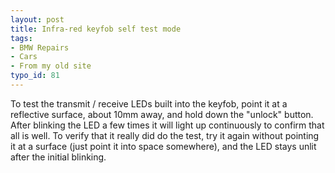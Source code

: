 ```yaml
---
layout: post
title: Infra-red keyfob self test mode
tags:
- BMW Repairs
- Cars
- From my old site
typo_id: 81
---
```

To test the transmit / receive LEDs built into the keyfob, point it at a reflective surface, about 10mm away, and hold down the "unlock" button.  After blinking the LED a few times it will light up continuously to confirm that all is well.  To verify that it really did do the test, try it again without pointing it at a surface (just point it into space somewhere), and the LED stays unlit after the initial blinking.
